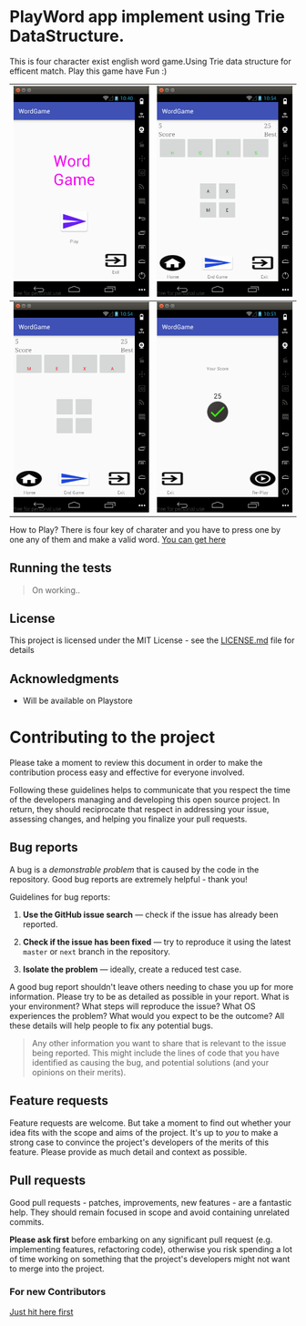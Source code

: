 # PlayWord app implement using Trie DataStructure.

This is four character exist english word game.Using Trie data structure for efficent match.
Play this game have Fun :)

| ![](/Screenshots/Now/1.png) | ![](/Screenshots/Now/2.png) | 
|-----------------------------|-----------------------------|
| ![](/Screenshots/Now/3.png) | ![](/Screenshots/Now/4.png) |





How to Play?
There is four key of charater and you have to press one by one any of them and make a valid word.
[You can get here](https://github.com/jsroyal/PlayWord/releases/tag/1.0.0)

## Running the tests

> On working..


## License

This project is licensed under the MIT License - see the [LICENSE.md](LICENSE.md) file for details

## Acknowledgments

* Will be available on Playstore 



# Contributing to the project

Please take a moment to review this document in order to make the contribution
process easy and effective for everyone involved.

Following these guidelines helps to communicate that you respect the time of
the developers managing and developing this open source project. In return,
they should reciprocate that respect in addressing your issue, assessing
changes, and helping you finalize your pull requests.


## Bug reports

A bug is a _demonstrable problem_ that is caused by the code in the repository.
Good bug reports are extremely helpful - thank you!

Guidelines for bug reports:

1. **Use the GitHub issue search** &mdash; check if the issue has already been
   reported.

2. **Check if the issue has been fixed** &mdash; try to reproduce it using the
   latest `master` or `next` branch in the repository.

3. **Isolate the problem** &mdash; ideally, create a reduced test case.

A good bug report shouldn't leave others needing to chase you up for more
information. Please try to be as detailed as possible in your report. What is
your environment? What steps will reproduce the issue? What OS experiences the
problem? What would you expect to be the outcome? All these details will help
people to fix any potential bugs.

> Any other information you want to share that is relevant to the issue being
> reported. This might include the lines of code that you have identified as
> causing the bug, and potential solutions (and your opinions on their
> merits).


## Feature requests

Feature requests are welcome. But take a moment to find out whether your idea
fits with the scope and aims of the project. It's up to *you* to make a strong
case to convince the project's developers of the merits of this feature. Please
provide as much detail and context as possible.


## Pull requests

Good pull requests - patches, improvements, new features - are a fantastic
help. They should remain focused in scope and avoid containing unrelated
commits.

**Please ask first** before embarking on any significant pull request (e.g.
implementing features, refactoring code), otherwise you risk spending a lot of
time working on something that the project's developers might not want to merge
into the project.

### For new Contributors

[Just hit here first](https://github.com/jsroyal/Opensource_Beginners)







